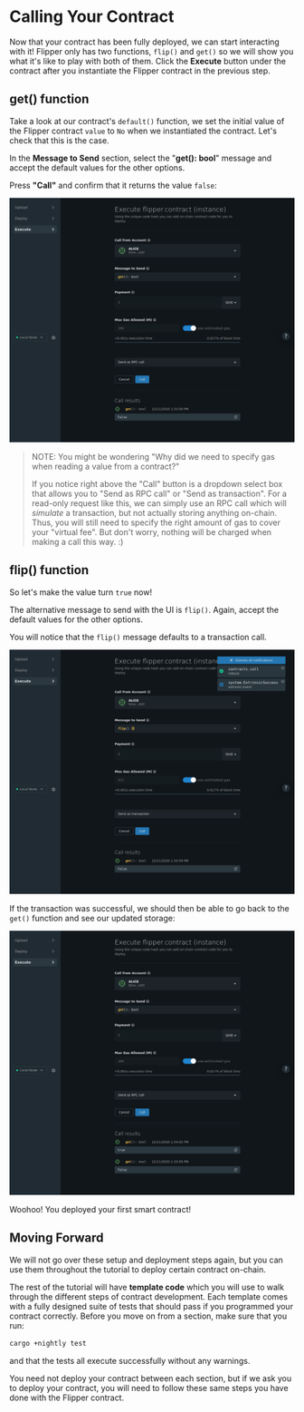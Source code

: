 Calling Your Contract
===

Now that your contract has been fully deployed, we can start interacting with it! Flipper only has
two functions, `flip()` and `get()` so we will show you what it's like to play with both of them.
Click the **Execute** button under the contract after you instantiate the Flipper contract in the
previous step.

## get() function

Take a look at our contract's `default()` function, we set the initial value of the Flipper contract
`value` to `No` when we instantiated the contract. Let's check that this is the case.

In the **Message to Send** section, select the "**get(): bool**" message and accept the default
values for the other options.

Press **"Call"** and confirm that it returns the value `false`:

![An image of Flipper RPC call with false](./assets/flipper-false.png)

> NOTE: You might be wondering "Why did we need to specify gas when reading a value from a contract?"
>
> If you notice right above the "Call" button is a dropdown select box that allows you to "Send as
RPC call" or "Send as transaction". For a read-only request like this, we can simply use an RPC call
which will _simulate_ a transaction, but not actually storing anything on-chain. Thus, you will still need to specify the right amount of gas to cover your "virtual fee". But don't worry, nothing will be charged when making a call this way. :)

## flip() function

So let's make the value turn `true` now!

The alternative message to send with the UI is `flip()`. Again, accept the default values for the other options.

You will notice that the `flip()` message defaults to a transaction call.

![An image of a Flipper transaction](./assets/send-as-transaction.png)

If the transaction was successful, we should then be able to go back to the `get()` function and see our updated storage:

![An image of Flipper RPC call with true](./assets/flipper-true.png)

Woohoo! You deployed your first smart contract!

## Moving Forward

We will not go over these setup and deployment steps again, but you can use them throughout the
tutorial to deploy certain contract on-chain.

The rest of the tutorial will have **template code** which you will use to walk through the
different steps of contract development. Each template comes with a fully designed suite of tests
that should pass if you programmed your contract correctly. Before you move on from a section, make
sure that you run:

```bash
cargo +nightly test
```

and that the tests all execute successfully without any warnings.

You need not deploy your contract between each section, but if we ask you to deploy your contract,
you will need to follow these same steps you have done with the Flipper contract.
